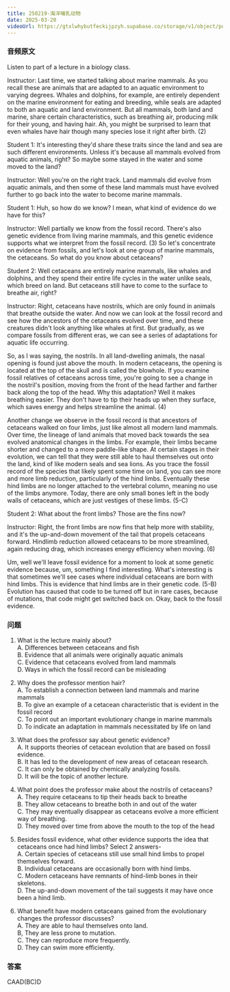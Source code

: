 ```yaml
---
title: 250219-海洋哺乳动物
date: 2025-03-20
videoUrl: https://gtxlwhybutfeckijpzyh.supabase.co/storage/v1/object/public/toefl-videos//zt97_L3.mp4
---
```


### 音频原文

Listen to part of a lecture in a biology class.

Instructor: Last time, we started talking about marine mammals. As you recall these are animals that are adapted to an aquatic environment to varying degrees. Whales and dolphins, for example, are entirely dependent on the marine environment for eating and breeding, while seals are adapted to both an aquatic and land environment. But all mammals, both land and marine, share certain characteristics, such as breathing air, producing milk for their young, and having hair. Ah, you might be surprised to learn that even whales have hair though many species lose it right after birth. (2)

Student 1: It's interesting they'd share these traits since the land and sea are such different environments. Unless it's because all mammals evolved from aquatic animals, right? So maybe some stayed in the water and some moved to the land?

Instructor: Well you're on the right track. Land mammals did evolve from aquatic animals, and then some of these land mammals must have evolved further to go back into the water to become marine mammals.

Student 1: Huh, so how do we know? I mean, what kind of evidence do we have for this?

Instructor: Well partially we know from the fossil record. There's also genetic evidence from living marine mammals, and this genetic evidence supports what we interpret from the fossil record. (3) So let's concentrate on evidence from fossils, and let's look at one group of marine mammals, the cetaceans. So what do you know about cetaceans?

Student 2: Well cetaceans are entirely marine mammals, like whales and dolphins, and they spend their entire life cycles in the water unlike seals, which breed on land. But cetaceans still have to come to the surface to breathe air, right?

Instructor: Right, cetaceans have nostrils, which are only found in animals that breathe outside the water. And now we can look at the fossil record and see how the ancestors of the cetaceans evolved over time, and these creatures didn't look anything like whales at first. But gradually, as we compare fossils from different eras, we can see a series of adaptations for aquatic life occurring.

So, as I was saying, the nostrils. In all land-dwelling animals, the nasal opening is found just above the mouth. In modern cetaceans, the opening is located at the top of the skull and is called the blowhole. If you examine fossil relatives of cetaceans across time, you're going to see a change in the nostril's position, moving from the front of the head farther and farther back along the top of the head. Why this adaptation? Well it makes breathing easier. They don't have to tip their heads up when they surface, which saves energy and helps streamline the animal. (4)

Another change we observe in the fossil record is that ancestors of cetaceans walked on four limbs, just like almost all modern land mammals. Over time, the lineage of land animals that moved back towards the sea evolved anatomical changes in the limbs. For example, their limbs became shorter and changed to a more paddle-like shape. At certain stages in their evolution, we can tell that they were still able to haul themselves out onto the land, kind of like modern seals and sea lions. As you trace the fossil record of the species that likely spent some time on land, you can see more and more limb reduction, particularly of the hind limbs. Eventually these hind limbs are no longer attached to the vertebral column, meaning no use of the limbs anymore. Today, there are only small bones left in the body walls of cetaceans, which are just vestiges of these limbs. (5-C)

Student 2: What about the front limbs? Those are the fins now?

Instructor: Right, the front limbs are now fins that help more with stability, and it's the up-and-down movement of the tail that propels cetaceans forward. Hindlimb reduction allowed cetaceans to be more streamlined, again reducing drag, which increases energy efficiency when moving. (6)

Um, well we'll leave fossil evidence for a moment to look at some genetic evidence because, um, something I find interesting. What's interesting is that sometimes we'll see cases where individual cetaceans are born with hind limbs. This is evidence that hind limbs are in their genetic code. (5-B) Evolution has caused that code to be turned off but in rare cases, because of mutations, that code might get switched back on. Okay, back to the fossil evidence.



### 问题


1. What is the lecture mainly about?  
A. Differences between cetaceans and fish  
B. Evidence that all animals were originally aquatic animals  
C. Evidence that cetaceans evolved from land mammals  
D. Ways in which the fossil record can be misleading  

2. Why does the professor mention hair?  
A. To establish a connection between land mammals and marine mammals  
B. To give an example of a cetacean characteristic that is evident in the fossil record  
C. To point out an important evolutionary change in marine mammals  
D. To indicate an adaptation in mammals necessitated by life on land  

3. What does the professor say about genetic evidence?  
A. It supports theories of cetacean evolution that are based on fossil evidence.  
B. It has led to the development of new areas of cetacean research.  
C. It can only be obtained by chemically analyzing fossils.  
D. It will be the topic of another lecture.  

4. What point does the professor make about the nostrils of cetaceans?  
A. They require cetaceans to tip their heads back to breathe  
B. They allow cetaceans to breathe both in and out of the water  
C. They may eventually disappear as cetaceans evolve a more efficient way of breathing.  
D. They moved over time from above the mouth to the top of the head  

5. Besides fossil evidence, what other evidence supports the idea that cetaceans once had hind limbs?
Select 2 answers-  
A. Certain species of cetaceans still use small hind limbs to propel themselves forward.  
B. Individual cetaceans are occasionally born with hind limbs.  
C. Modern cetaceans have remnants of hind-limb bones in their skeletons.  
D. The up-and-down movement of the tail suggests it may have once been a hind limb.  

6. What benefit have modern cetaceans gained from the evolutionary changes the professor discusses?  
A. They are able to haul themselves onto land.  
B, They are less prone to mutation.  
C. They can reproduce more frequently.  
D. They can swim more efficiently.  

 

### 答案

CAAD(BC)D


